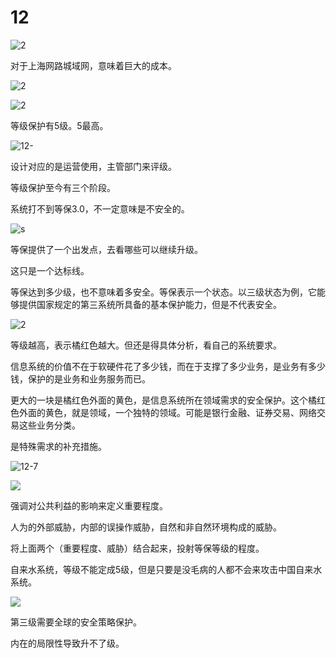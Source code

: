 # 12

![2](https://github.com/TJ-CSCCG/TJCS-Images/raw/TJCS-Course/100222_安全体系结构/doc/slides/12-1.png)

对于上海网路城域网，意味着巨大的成本。



![2](https://github.com/TJ-CSCCG/TJCS-Images/raw/TJCS-Course/100222_安全体系结构/doc/slides/12-2.png)

![2](https://github.com/TJ-CSCCG/TJCS-Images/raw/TJCS-Course/100222_安全体系结构/doc/slides/12-3.png)

等级保护有5级。5最高。



![12-](https://github.com/TJ-CSCCG/TJCS-Images/raw/TJCS-Course/100222_安全体系结构/doc/slides/12-5.png)

设计对应的是运营使用，主管部门来评级。

等级保护至今有三个阶段。

系统打不到等保3.0，不一定意味是不安全的。

![s](https://github.com/TJ-CSCCG/TJCS-Images/raw/TJCS-Course/100222_安全体系结构/doc/slides/12-6.png)

等保提供了一个出发点，去看哪些可以继续升级。

这只是一个达标线。

等保达到多少级，也不意味着多安全。等保表示一个状态。以三级状态为例，它能够提供国家规定的第三系统所具备的基本保护能力，但是不代表安全。

![2](https://github.com/TJ-CSCCG/TJCS-Images/raw/TJCS-Course/100222_安全体系结构/doc/slides/12-7.png)

等级越高，表示橘红色越大。但还是得具体分析，看自己的系统要求。

信息系统的价值不在于软硬件花了多少钱，而在于支撑了多少业务，是业务有多少钱，保护的是业务和业务服务而已。

更大的一块是橘红色外面的黄色，是信息系统所在领域需求的安全保护。这个橘红色外面的黄色，就是领域，一个独特的领域。可能是银行金融、证券交易、网络交易这些业务分类。

是特殊需求的补充措施。

![12-7](https://github.com/TJ-CSCCG/TJCS-Images/raw/TJCS-Course/100222_安全体系结构/doc/slides/12-8.png)



![](https://github.com/TJ-CSCCG/TJCS-Images/raw/TJCS-Course/100222_安全体系结构/doc/slides/12-9.png)

强调对公共利益的影响来定义重要程度。

人为的外部威胁，内部的误操作威胁，自然和非自然环境构成的威胁。

将上面两个（重要程度、威胁）结合起来，投射等保等级的程度。

自来水系统，等级不能定成5级，但是只要是没毛病的人都不会来攻击中国自来水系统。

![](https://github.com/TJ-CSCCG/TJCS-Images/raw/TJCS-Course/100222_安全体系结构/doc/slides/12-10.png)

第三级需要全球的安全策略保护。

内在的局限性导致升不了级。